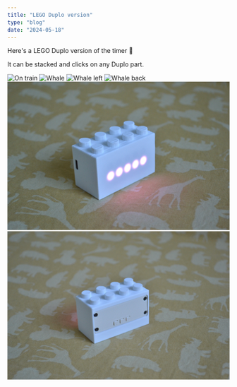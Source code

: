 ```yaml
---
title: "LEGO Duplo version"
type: "blog"
date: "2024-05-18"
---
```


Here's a LEGO Duplo version of the timer 🐇

It can be stacked and clicks on any Duplo part.

![On train](img/DSC_0005.JPG)
![Whale](img/DSC_0008.JPG)
![Whale left](img/DSC_0010.JPG)
![Whale back](img/DSC_0011.JPG)
![Front](img/DSC_0002.JPG)
![Back](img/DSC_0003.JPG)
